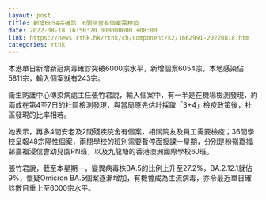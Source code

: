 ```yaml
---
layout: post
title: 新增6054宗確診　6間院舍有個案需檢疫
date: 2022-08-18 16:50:20.000000000 +08:00
link: https://news.rthk.hk/rthk/ch/component/k2/1662991-20220818.htm
categories: rthk
---
```


本港單日新增新冠病毒確診突破6000宗水平，新增個案6054宗，本地感染佔5811宗，輸入個案就有243宗。

衞生防護中心傳染病處主任張竹君說，輸入個案中，有一半是在機場檢測發現，約兩成在第4至7日的社區檢測發現，與當局原先估計採取「3+4」檢疫政策後，社區發現的比率相若。

她表示，再多4間安老及2間殘疾院舍有個案，相關院友及員工需要檢疫；36間學校呈報48宗陽性個案，兩間學校的班別需要暫停面授課一星期，分別是粉嶺嘉福邨嘉福浸信會幼兒園PN班，以及九龍塘的香港澳洲國際學校6J班。

張竹君說，截至本星期一，變異病毒株BA.5的比例上升至27.2%，BA.2.12.1就佔9%，懷疑Omicron BA.5個案逐漸增加，有機會成為主流病毒，亦令最近單日確診數目重上至6000宗水平。
